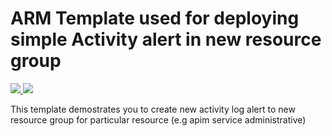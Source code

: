 # ARM Template used for deploying simple Activity alert in new resource group

<a href="https://portal.azure.com/#create/Microsoft.Template/uri/https://github.com/manishshar/deploy-simple-activitylog-alert-in-resourcegroup/blob/master/azuredeploy.json" target="_blank">
    <img src="http://azuredeploy.net/deploybutton.png"/>
</a>
<a href="http://armviz.io/#/?load=https://github.com/manishshar/deploy-simple-activitylog-alert-in-resourcegroup/blob/master/azuredeploy.json" target="_blank">
    <img src="http://armviz.io/visualizebutton.png"/>
</a>

This template demostrates you to create new activity log alert to new resource group for particular resource (e.g apim service administrative)

